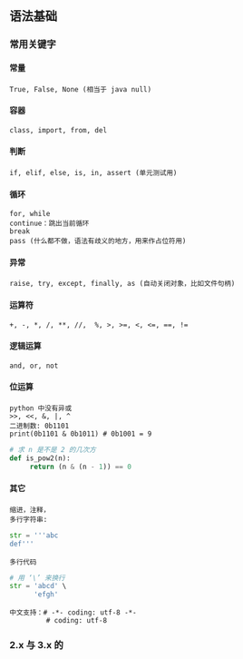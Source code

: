 
## 语法基础
### 常用关键字
#### 常量
    True, False, None (相当于 java null)
#### 容器
    class, import, from, del
#### 判断
    if, elif, else, is, in, assert (单元测试用)
#### 循环
    for, while 
    continue：跳出当前循环
    break
    pass (什么都不做，语法有歧义的地方，用来作占位符用)
#### 异常
    raise, try, except, finally, as (自动关闭对象，比如文件句柄)
#### 运算符
    +, -, *, /, **, //,  %, >, >=, <, <=, ==, !=
#### 逻辑运算
    and, or, not
#### 位运算
    python 中没有异或
    >>, <<, &, |, ^ 
    二进制数: 0b1101
    print(0b1101 & 0b1011) # 0b1001 = 9
    
```python
# 求 n 是不是 2 的几次方
def is_pow2(n):
     return (n & (n - 1)) == 0
```
#### 其它
    缩进，注释，
    多行字符串:
```python
str = '''abc
def'''
```
    
    多行代码
```python
# 用 ‘\’ 来换行
str = 'abcd' \
      'efgh'
```

    中文支持：# -*- coding: utf-8 -*-
             # coding: utf-8
### 2.x 与 3.x 的
	